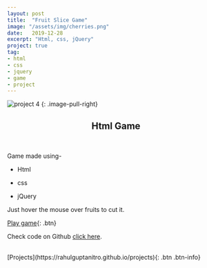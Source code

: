 ```yaml
---
layout: post
title:  "Fruit Slice Game"
image: "/assets/img/cherries.png"
date:   2019-12-28
excerpt: "Html, css, jQuery"
project: true
tag:
- html
- css
- jquery
- game
- project
---
```


![project 4]("/assets/img/FruitGame.png")
{: .image-pull-right}

<center><h2>Html Game</h2></center>

<br/>  

Game made using-

* Html

* css

* jQuery

Just hover the mouse over fruits to cut it.

[Play game](https://rahulguptanitro.github.io/FruitSliceGame/){: .btn}

Check code on Github [click here](https://github.com/RahulGuptaNitro/FruitSliceGame).
 
<br/>
[Projects](https://rahulguptanitro.github.io/projects){: .btn .btn-info}
